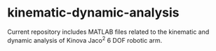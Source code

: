 # kinematic-dynamic-analysis
Current repository includes MATLAB files related to the kinematic and dynamic analysis of Kinova Jaco<sup>2</sup> 6 DOF robotic arm.
